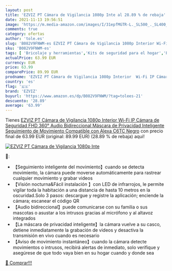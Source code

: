 ```yaml
---
layout: post
title: 'EZVIZ PT Cámara de Vigilancia 1080p Inte al 28.89 % de rebaja'
date: 2021-11-13 19:56:51
image: 'https://m.media-amazon.com/images/I/31epfMGTR-L._SL500_._SL400_.jpg'
comments: true
category: ofertas
author: 'tole.es'
slug: 'B082V9FNWM-es EZVIZ PT Cámara de Vigilancia 1080p Interior Wi-Fi IP...'
sku: 'B082V9FNWM-es'
tags: [ 'Bricolaje y herramientas','Kits de seguridad para el hogar','Prevención y seguridad','Sistemas de seguridad para el hogar','alexa','ezviz', ]
actualPrice: 63.99 EUR
currency: EUR
price: 63.99
comparePrice: 89.99 EUR
prodname: 'EZVIZ PT Cámara de Vigilancia 1080p Interior  Wi-Fi IP Cámara de Seguridad FHD 360°  Audio Bidireccional  Máscara de Privacidad Inteligente  Seguimiento de Movimiento  Compatible con Alexa  C6TC Negro'
country: 'es'
flag: '🇪🇸'
brand: 'EZVIZ'
buyurl: 'https://www.amazon.es/dp/B082V9FNWM/?tag=tolees-21'
descuento: '28.89'
average: '63.99'
---
```


Tienes [EZVIZ PT Cámara de Vigilancia 1080p Interior  Wi-Fi IP Cámara de Seguridad FHD 360°  Audio Bidireccional  Máscara de Privacidad Inteligente  Seguimiento de Movimiento  Compatible con Alexa  C6TC Negro](https://www.amazon.es/dp/B082V9FNWM/?tag=tolees-21) con precio final de  63.99 EUR (original: 89.99 EUR) (28.89 %  de rebaja) aqui!

[![EZVIZ PT Cámara de Vigilancia 1080p Inte](https://m.media-amazon.com/images/I/31epfMGTR-L._SL500_._SL400_.jpg)](https://www.amazon.es/dp/B082V9FNWM/?tag=tolees-21)

🔎:

- 【Seguimiento inteligente del movimiento】cuando se detecta movimiento, la cámara puede moverse automáticamente para rastrear cualquier movimiento y grabar videos
- 【Visión nocturna&Fácil instalación 】con LED de infrarrojos, le permite vigilar toda la habitación a una distancia de hasta 10 metros en la oscuridad.Solo 3 pasos: descargue y registre la aplicación; enciende la cámara; escanear el código QR
- 【Audio bidireccional】puede comunicarse con su familia o sus mascotas o asustar a los intrusos gracias al micrófono y al altavoz integrados
- 【La máscara de privacidad inteligente】la cámara vuelve a su casco, detiene inmediatamente la grabación de videos y desactiva la transmisión en vivo cuando es necesario
- 【Aviso de movimiento instantáneo】cuando la cámara detecte movimientos o intrusos, recibirá alertas de inmediato, solo verifique y asegúrese de que todo vaya bien en su hogar cuando y donde sea

[🛒 Comprar!!!](https://www.amazon.es/dp/B082V9FNWM/?tag=tolees-21)
